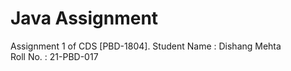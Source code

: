 # Java Assignment
Assignment 1 of CDS [PBD-1804].
Student Name  :   Dishang Mehta <br>
Roll No.      :   21-PBD-017
